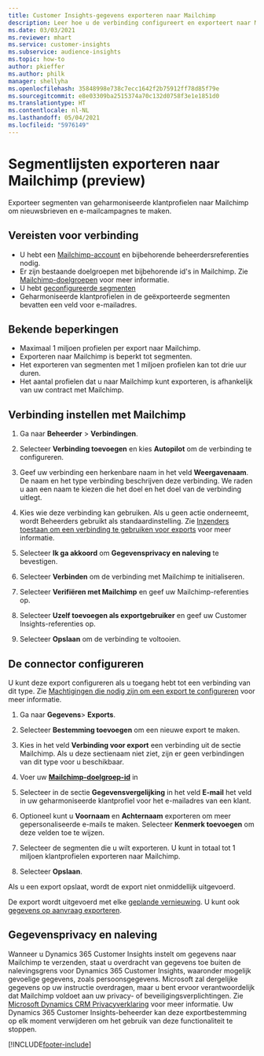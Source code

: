```yaml
---
title: Customer Insights-gegevens exporteren naar Mailchimp
description: Leer hoe u de verbinding configureert en exporteert naar Mailchimp.
ms.date: 03/03/2021
ms.reviewer: mhart
ms.service: customer-insights
ms.subservice: audience-insights
ms.topic: how-to
author: pkieffer
ms.author: philk
manager: shellyha
ms.openlocfilehash: 35848998e738c7ecc1642f2b75912ff78d85f79e
ms.sourcegitcommit: e8e03309ba2515374a70c132d0758f3e1e1851d0
ms.translationtype: HT
ms.contentlocale: nl-NL
ms.lasthandoff: 05/04/2021
ms.locfileid: "5976149"
---
```

# <a name="export-segment-lists-to-mailchimp-preview"></a>Segmentlijsten exporteren naar Mailchimp (preview)

Exporteer segmenten van geharmoniseerde klantprofielen naar Mailchimp om nieuwsbrieven en e-mailcampagnes te maken.

## <a name="prerequisites-for-connection"></a>Vereisten voor verbinding

-   U hebt een [Mailchimp-account](https://mailchimp.com/) en bijbehorende beheerdersreferenties nodig.
-   Er zijn bestaande doelgroepen met bijbehorende id's in Mailchimp. Zie [Mailchimp-doelgroepen](https://mailchimp.com/help/create-audience/) voor meer informatie.
-   U hebt [geconfigureerde segmenten](segments.md)
-   Geharmoniseerde klantprofielen in de geëxporteerde segmenten bevatten een veld voor e-mailadres.

## <a name="known-limitations"></a>Bekende beperkingen

- Maximaal 1 miljoen profielen per export naar Mailchimp.
- Exporteren naar Mailchimp is beperkt tot segmenten.
- Het exporteren van segmenten met 1 miljoen profielen kan tot drie uur duren. 
- Het aantal profielen dat u naar Mailchimp kunt exporteren, is afhankelijk van uw contract met Mailchimp.

## <a name="set-up-connection-to-mailchimp"></a>Verbinding instellen met Mailchimp

1. Ga naar **Beheerder** > **Verbindingen**.

1. Selecteer **Verbinding toevoegen** en kies **Autopilot** om de verbinding te configureren.

1. Geef uw verbinding een herkenbare naam in het veld **Weergavenaam**. De naam en het type verbinding beschrijven deze verbinding. We raden u aan een naam te kiezen die het doel en het doel van de verbinding uitlegt.

1. Kies wie deze verbinding kan gebruiken. Als u geen actie onderneemt, wordt Beheerders gebruikt als standaardinstelling. Zie [Inzenders toestaan om een verbinding te gebruiken voor exports](connections.md#allow-contributors-to-use-a-connection-for-exports) voor meer informatie.

1. Selecteer **Ik ga akkoord** om **Gegevensprivacy en naleving** te bevestigen.

1. Selecteer **Verbinden** om de verbinding met Mailchimp te initialiseren.

1. Selecteer **Verifiëren met Mailchimp** en geef uw Mailchimp-referenties op.

1. Selecteer **Uzelf toevoegen als exportgebruiker** en geef uw Customer Insights-referenties op.

1. Selecteer **Opslaan** om de verbinding te voltooien. 

## <a name="configure-the-connector"></a>De connector configureren

U kunt deze export configureren als u toegang hebt tot een verbinding van dit type. Zie [Machtigingen die nodig zijn om een export te configureren](export-destinations.md#set-up-a-new-export) voor meer informatie.

1. Ga naar **Gegevens**> **Exports**.

1. Selecteer **Bestemming toevoegen** om een nieuwe export te maken.

1. Kies in het veld **Verbinding voor export** een verbinding uit de sectie Mailchimp. Als u deze sectienaam niet ziet, zijn er geen verbindingen van dit type voor u beschikbaar.

1. Voer uw **[Mailchimp-doelgroep-id](https://mailchimp.com/help/find-audience-id/)** in

3. Selecteer in de sectie **Gegevensvergelijking** in het veld **E-mail** het veld in uw geharmoniseerde klantprofiel voor het e-mailadres van een klant. 

1. Optioneel kunt u **Voornaam** en **Achternaam** exporteren om meer gepersonaliseerde e-mails te maken. Selecteer **Kenmerk toevoegen** om deze velden toe te wijzen.

1. Selecteer de segmenten die u wilt exporteren. U kunt in totaal tot 1 miljoen klantprofielen exporteren naar Mailchimp.

1. Selecteer **Opslaan**.

Als u een export opslaat, wordt de export niet onmiddellijk uitgevoerd.

De export wordt uitgevoerd met elke [geplande vernieuwing](system.md#schedule-tab). U kunt ook [gegevens op aanvraag exporteren](export-destinations.md#run-exports-on-demand). 

## <a name="data-privacy-and-compliance"></a>Gegevensprivacy en naleving

Wanneer u Dynamics 365 Customer Insights instelt om gegevens naar Mailchimp te verzenden, staat u overdracht van gegevens toe buiten de nalevingsgrens voor Dynamics 365 Customer Insights, waaronder mogelijk gevoelige gegevens, zoals persoonsgegevens. Microsoft zal dergelijke gegevens op uw instructie overdragen, maar u bent ervoor verantwoordelijk dat Mailchimp voldoet aan uw privacy- of beveiligingsverplichtingen. Zie [Microsoft Dynamics CRM Privacyverklaring](https://go.microsoft.com/fwlink/?linkid=396732) voor meer informatie.
Uw Dynamics 365 Customer Insights-beheerder kan deze exportbestemming op elk moment verwijderen om het gebruik van deze functionaliteit te stoppen.

[!INCLUDE[footer-include](../includes/footer-banner.md)]
